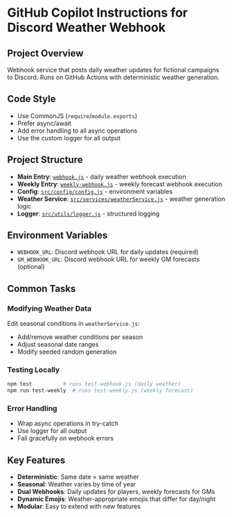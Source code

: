 # GitHub Copilot Instructions for Discord Weather Webhook

## Project Overview

Webhook service that posts daily weather updates for fictional campaigns to Discord. Runs on GitHub Actions with deterministic weather generation.

## Code Style

- Use CommonJS (`require`/`module.exports`)
- Prefer async/await
- Add error handling to all async operations
- Use the custom logger for all output

## Project Structure

- **Main Entry**: [`webhook.js`](../webhook.js) - daily weather webhook execution
- **Weekly Entry**: [`weekly-webhook.js`](../weekly-webhook.js) - weekly forecast webhook execution
- **Config**: [`src/config/config.js`](../src/config/config.js) - environment variables
- **Weather Service**: [`src/services/weatherService.js`](../src/services/weatherService.js) - weather generation logic
- **Logger**: [`src/utils/logger.js`](../src/utils/logger.js) - structured logging

## Environment Variables

- `WEBHOOK_URL`: Discord webhook URL for daily updates (required)
- `GM_WEBHOOK_URL`: Discord webhook URL for weekly GM forecasts (optional)

## Common Tasks

### Modifying Weather Data

Edit seasonal conditions in `weatherService.js`:

- Add/remove weather conditions per season
- Adjust seasonal date ranges
- Modify seeded random generation

### Testing Locally

```bash
npm test          # runs test-webhook.js (daily weather)
npm run test-weekly  # runs test-weekly.js (weekly forecast)
```

### Error Handling

- Wrap async operations in try-catch
- Use logger for all output
- Fail gracefully on webhook errors

## Key Features

- **Deterministic**: Same date = same weather
- **Seasonal**: Weather varies by time of year
- **Dual Webhooks**: Daily updates for players, weekly forecasts for GMs
- **Dynamic Emojis**: Weather-appropriate emojis that differ for day/night
- **Modular**: Easy to extend with new features
